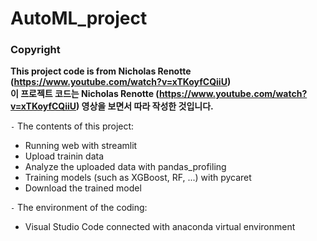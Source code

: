 # AutoML_project
### Copyright
**This project code is from Nicholas Renotte (https://www.youtube.com/watch?v=xTKoyfCQiiU)**  
**이 프로젝트 코드는 Nicholas Renotte (https://www.youtube.com/watch?v=xTKoyfCQiiU) 영상을 보면서 따라 작성한 것입니다.**

`-` The contents of this project:
- Running web with streamlit
- Upload trainin data
- Analyze the uploaded data with pandas_profiling
- Training models (such as XGBoost, RF, ...) with pycaret
- Download the trained model

`-` The environment of the coding:
- Visual Studio Code connected with anaconda virtual environment




